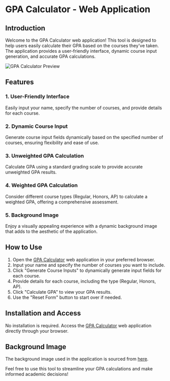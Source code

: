 # GPA Calculator - Web Application

## Introduction

Welcome to the GPA Calculator web application! This tool is designed to help users easily calculate their GPA based on the courses they've taken. The application provides a user-friendly interface, dynamic course input generation, and accurate GPA calculations.

![GPA Calculator Preview](https://s3-us-west-2.amazonaws.com/sportshub2-uploads-prod/files/sites/234/2017/07/13194106/11995.png)

## Features

### 1. User-Friendly Interface
Easily input your name, specify the number of courses, and provide details for each course.

### 2. Dynamic Course Input
Generate course input fields dynamically based on the specified number of courses, ensuring flexibility and ease of use.

### 3. Unweighted GPA Calculation
Calculate GPA using a standard grading scale to provide accurate unweighted GPA results.

### 4. Weighted GPA Calculation
Consider different course types (Regular, Honors, AP) to calculate a weighted GPA, offering a comprehensive assessment.

### 5. Background Image
Enjoy a visually appealing experience with a dynamic background image that adds to the aesthetic of the application.

## How to Use

1. Open the [GPA Calculator](https://mrmenvik.github.io/FBLA-INTRO-TO-PROGRAMMING/) web application in your preferred browser.
2. Input your name and specify the number of courses you want to include.
3. Click "Generate Course Inputs" to dynamically generate input fields for each course.
4. Provide details for each course, including the type (Regular, Honors, AP).
5. Click "Calculate GPA" to view your GPA results.
6. Use the "Reset Form" button to start over if needed.

## Installation and Access

No installation is required. Access the [GPA Calculator](https://mrmenvik.github.io/FBLA-INTRO-TO-PROGRAMMING/) web application directly through your browser.

## Background Image

The background image used in the application is sourced from [here](https://s3-us-west-2.amazonaws.com/sportshub2-uploads-prod/files/sites/234/2017/07/13194106/11995.png).

Feel free to use this tool to streamline your GPA calculations and make informed academic decisions!

